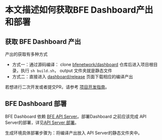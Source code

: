 # 本文描述如何获取BFE Dashboard产出和部署

## 获取 BFE Dashboard 产出

产出的获取有多种方式
- 方式一：通过源码编译： clone [bfenetwork/dashboard](https://github.com/bfenetworks/dashboard) 仓库后进入项目根目录，执行 `sh build.sh`， output 文件夹就是静态文件
- 方式二：直接进入 [dashboard/release](https://github.com/bfenetworks/dashboard/releases) 页面下载相应的编译产出


若想进行二次开发或者提交PR，请参考 [项目开发指南](./develop.md)。

## BFE Dashboard 部署
BFE Dashboard 依赖 [BFE API Server](https://github.com/bfenetworks/api-server)。部署Dashboard 之前应该完成 API Server的部署，详见[API Server 部署](https://github.com/bfenetworks/api-server/docs/zh_cn/deploy.md)。


生成环境具体部署步骤为：将编译产出放入 API Server的静态文件夹中。